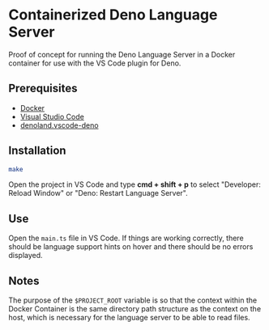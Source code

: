 Containerized Deno Language Server
==================================

Proof of concept for running the Deno Language Server in a Docker container for use with the VS Code plugin for Deno.

## Prerequisites

- [Docker](https://www.docker.com/products/docker-desktop/)
- [Visual Studio Code](https://code.visualstudio.com/)
- [denoland.vscode-deno](https://marketplace.visualstudio.com/items?itemName=denoland.vscode-deno)

## Installation

```sh
make
```

Open the project in VS Code and type **cmd + shift + p** to select "Developer: Reload Window" or "Deno: Restart Language Server".

## Use

Open the `main.ts` file in VS Code.  If things are working correctly, there should be language support hints on hover and there should be no errors displayed.

## Notes

The purpose of the `$PROJECT_ROOT` variable is so that the context within the Docker Container is the same directory path structure as the context on the host, which is necessary for the language server to be able to read files.